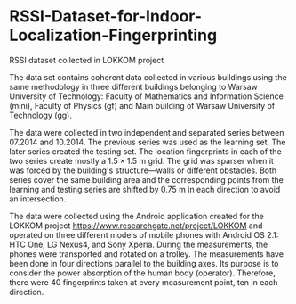 # RSSI-Dataset-for-Indoor-Localization-Fingerprinting
RSSI dataset collected in LOKKOM project

The data set contains coherent data collected in various buildings using the same methodology in three different buildings 
belonging to Warsaw University of Technology: Faculty of Mathematics and Information Science (mini), Faculty of Physics (gf) 
and Main building of Warsaw University of Technology (gg).

The data were collected in two independent and separated  series between 07.2014 and 10.2014. The previous series was used as the learning set. 
The later series created the testing set. The location fingerprints in each of the two series create mostly a $1.5\times 1.5$ m grid. 
The grid was sparser when it was forced by the building's structure—walls or different obstacles. 
Both series cover the same building area and the corresponding points from the learning and testing series are shifted by 0.75 m 
in each direction to avoid an intersection. 

The data were collected using the Android application created for the LOKKOM project https://www.researchgate.net/project/LOKKOM
and operated on three different models of mobile phones with Android OS 2.1: HTC One, LG Nexus4, and Sony Xperia.
During the measurements, the phones were transported and rotated on a trolley. The measurements have been done in four directions parallel 
to the building axes. Its purpose is to consider the power absorption of the human body (operator). 
Therefore, there were 40 fingerprints taken at every measurement point, ten in each direction. 
